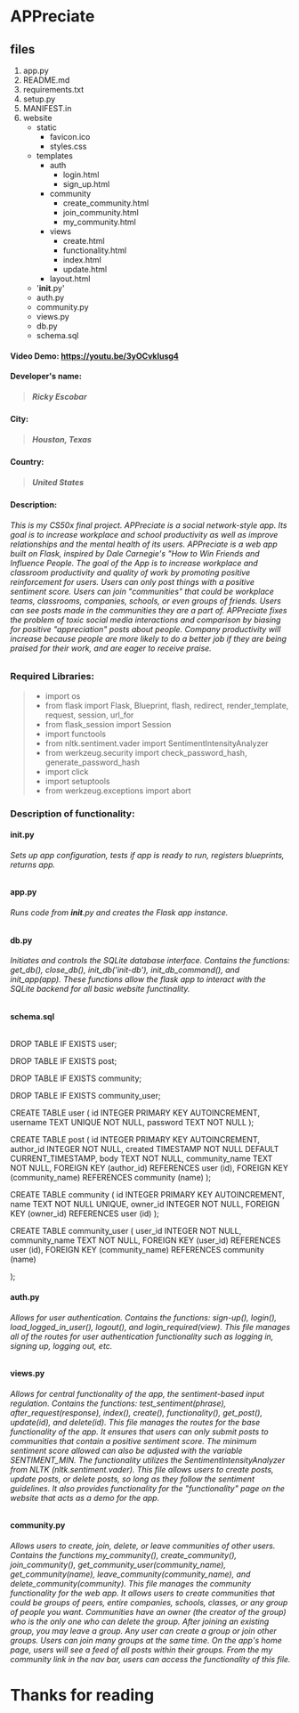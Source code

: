 # APPreciate

## files
1. app.py
2. README.md
3. requirements.txt
4. setup.py
5. MANIFEST.in
4. website
    * static
        * favicon.ico
        * styles.css
    * templates
        * auth
            * login.html
            * sign_up.html
        * community
            * create_community.html
            * join_community.html
            * my_community.html
        * views
            * create.html
            * functionality.html
            * index.html
            * update.html
        * layout.html
    * '__init__.py'
    * auth.py
    * community.py
    * views.py
    * db.py
    * schema.sql


#### Video Demo: https://youtu.be/3yOCvkIusg4
#### Developer's name:
>##### Ricky Escobar
#### City:
>##### Houston, Texas
#### Country:
>##### United States

#### Description:
###### This is my CS50x final project. APPreciate is a social network-style app. Its goal is to increase workplace and school productivity as well as improve relationships and the mental health of its users. APPreciate is a web app built on Flask, inspired by Dale Carnegie's "How to Win Friends and Influence People. The goal of the App is to increase workplace and classroom productivity and quality of work by promoting positive reinforcement for users. Users can only post things with a positive sentiment score. Users can join "communities" that could be workplace teams, classrooms, companies, schools, or even groups of friends. Users can see posts made in the communities they are a part of. APPreciate fixes the problem of toxic social media interactions and comparison by biasing for positive "appreciation" posts about people. Company productivity will increase because people are more likely to do a better job if they are being praised for their work, and are eager to receive praise. 


### Required Libraries:
>- import os
>- from flask import Flask, Blueprint, flash, redirect, render_template, request, session, url_for
>- from flask_session import Session
>- import functools
>- from nltk.sentiment.vader import SentimentIntensityAnalyzer
>- from werkzeug.security import check_password_hash, generate_password_hash
>- import click
>- import setuptools
>- from werkzeug.exceptions import abort



### Description of functionality:
#### __init__.py 
###### Sets up app configuration, tests if app is ready to run, registers blueprints, returns app.

#### app.py
###### Runs code from __init__.py and creates the Flask app instance.

#### db.py
###### Initiates and controls the SQLite database interface. Contains the functions: get_db(), close_db(), init_db('init-db'), init_db_command(), and init_app(app). These functions allow the flask app to interact with the SQLite backend for all basic website functinality. 

#### schema.sql
######
DROP TABLE IF EXISTS user;

DROP TABLE IF EXISTS post;

DROP TABLE IF EXISTS community;

DROP TABLE IF EXISTS community_user;


CREATE TABLE user (
  id INTEGER PRIMARY KEY AUTOINCREMENT,
  username TEXT UNIQUE NOT NULL,
  password TEXT NOT NULL
);

CREATE TABLE post (
  id INTEGER PRIMARY KEY AUTOINCREMENT,
  author_id INTEGER NOT NULL,
  created TIMESTAMP NOT NULL DEFAULT CURRENT_TIMESTAMP,
  body TEXT NOT NULL,
  community_name TEXT NOT NULL,
  FOREIGN KEY (author_id) REFERENCES user (id),
  FOREIGN KEY (community_name) REFERENCES community (name)
);

CREATE TABLE community (
  id INTEGER PRIMARY KEY AUTOINCREMENT,
  name TEXT  NOT NULL UNIQUE,
  owner_id INTEGER NOT NULL,
  FOREIGN KEY (owner_id) REFERENCES user (id)
);

CREATE TABLE community_user (
  user_id INTEGER NOT NULL,
  community_name TEXT NOT NULL,
  FOREIGN KEY (user_id) REFERENCES user (id),
  FOREIGN KEY (community_name) REFERENCES community (name)

);

#### auth.py
###### Allows for user authentication. Contains the functions: sign-up(), login(), load_logged_in_user(), logout(), and login_required(view). This file manages all of the routes for user authentication functionality such as logging in, signing up, logging out, etc. 

#### views.py
###### Allows for central functionality of the app, the sentiment-based input regulation. Contains the functions: test_sentiment(phrase), after_request(response), index(), create(), functionality(), get_post(), update(id), and delete(id). This file manages the routes for the base functionality of the app. It ensures that users can only submit posts to communities that contain a positive sentiment score. The minimum sentiment score allowed can also be adjusted with the variable SENTIMENT_MIN. The functionality utilizes the SentimentIntensityAnalyzer from NLTK (nltk.sentiment.vader). This file allows users to create posts, update posts, or delete posts, so long as they follow the sentiment guidelines. It also provides functionality for the "functionality" page on the website that acts as a demo for the app.

#### community.py
###### Allows users to create, join, delete, or leave communities of other users. Contains the functions my_community(), create_community(), join_community(), get_community_user(community_name), get_community(name), leave_community(community_name), and delete_community(community). This file manages the community functionality for the web app. It allows users to create communities that could be groups of peers, entire companies, schools, classes, or any group of people you want. Communities have an owner (the creator of the group) who is the only one who can delete the group. After joining an existing group, you may leave a group. Any user can create a group or join other groups. Users can join many groups at the same time. On the app's home page, users will see a feed of all posts within their groups. From the my community link in the nav bar, users can access the functionality of this file. 




# Thanks for reading

